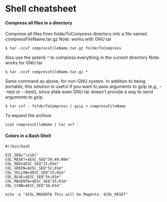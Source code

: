 # Shell cheatsheet

#### Compress all files in a directory

Compress all files from folderToCompress directory into a file named compressFileName.tar.gz
Note: works with GNU tar
```
$ tar -zcvf compressFileName.tar.gz folderToCompress
```

Also use the asterik `*` to compress everything in the current directory
Note: works for GNU tar
```
$ tar -zcvf compressFileName.tar.gz *
```

Same command as above, for non-GNU system. In addition to being portable, this solution is useful if you want to pass arguments to gzip (e.g., --test or --best), since afaik even GNU tar doesn't provide a way to send arguments to gzip.
```
$ tar cvf - folderToCompress | gzip > compressFileName
```

To expand the archive:
```
zcat compressFileName | tar xvf -
```

#### Colors in a Bash Shell

```
#!/bin/bash

ESC_SEQ="\x1b["
COL_RESET=$ESC_SEQ"39;49;00m"
COL_RED=$ESC_SEQ"31;01m"
COL_GREEN=$ESC_SEQ"32;01m"
COL_YELLOW=$ESC_SEQ"33;01m"
COL_BLUE=$ESC_SEQ"34;01m"
COL_MAGENTA=$ESC_SEQ"35;01m"
COL_CYAN=$ESC_SEQ"36;01m"

echo -e "$COL_MAGENTA This will be Magenta. $COL_RESET"
```